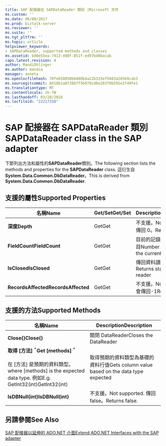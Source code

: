 ```yaml
---
title: SAP 配接器在 SAPDataReader 類別 |Microsoft 文件
ms.custom: ''
ms.date: 06/08/2017
ms.prod: biztalk-server
ms.reviewer: ''
ms.suite: ''
ms.tgt_pltfrm: ''
ms.topic: article
helpviewer_keywords:
- SAPDataReader, supported methods and classes
ms.assetid: bd0e55ea-7413-498f-851f-ed97bd8bacab
caps.latest.revision: 4
author: MandiOhlinger
ms.author: mandia
manager: anneta
ms.openlocfilehash: 70fe658058b6d00b4a22b333ef5683a285b9cab3
ms.sourcegitcommit: 8418b1a8f38b7f56979cd6e203f0b591e2f40fe1
ms.translationtype: MT
ms.contentlocale: zh-TW
ms.lasthandoff: 03/28/2018
ms.locfileid: "22217310"
---
```

# <a name="sapdatareader-class-in-the-sap-adapter"></a><span data-ttu-id="55cbd-102">SAP 配接器在 SAPDataReader 類別</span><span class="sxs-lookup"><span data-stu-id="55cbd-102">SAPDataReader class in the SAP adapter</span></span>
<span data-ttu-id="55cbd-103">下節列出方法和屬性的**SAPDataReader**類別。</span><span class="sxs-lookup"><span data-stu-id="55cbd-103">The following section lists the methods and properties for the **SAPDataReader** class.</span></span> <span data-ttu-id="55cbd-104">這衍生自**System.Data.Common.DbDataReader**。</span><span class="sxs-lookup"><span data-stu-id="55cbd-104">This is derived from **System.Data.Common.DbDataReader**.</span></span>  
  
## <a name="supported-properties"></a><span data-ttu-id="55cbd-105">支援的屬性</span><span class="sxs-lookup"><span data-stu-id="55cbd-105">Supported Properties</span></span>  
  
|<span data-ttu-id="55cbd-106">名稱</span><span class="sxs-lookup"><span data-stu-id="55cbd-106">Name</span></span>|<span data-ttu-id="55cbd-107">Get/Set</span><span class="sxs-lookup"><span data-stu-id="55cbd-107">Get/Set</span></span>|<span data-ttu-id="55cbd-108">Description</span><span class="sxs-lookup"><span data-stu-id="55cbd-108">Description</span></span>|  
|----------|--------------|-----------------|  
|<span data-ttu-id="55cbd-109">**深度**</span><span class="sxs-lookup"><span data-stu-id="55cbd-109">**Depth**</span></span>|<span data-ttu-id="55cbd-110">Get</span><span class="sxs-lookup"><span data-stu-id="55cbd-110">Get</span></span>|<span data-ttu-id="55cbd-111">不支援。</span><span class="sxs-lookup"><span data-stu-id="55cbd-111">Not supported.</span></span> <span data-ttu-id="55cbd-112">傳回 0。</span><span class="sxs-lookup"><span data-stu-id="55cbd-112">Returns 0.</span></span>|  
|<span data-ttu-id="55cbd-113">**FieldCount**</span><span class="sxs-lookup"><span data-stu-id="55cbd-113">**FieldCount**</span></span>|<span data-ttu-id="55cbd-114">Get</span><span class="sxs-lookup"><span data-stu-id="55cbd-114">Get</span></span>|<span data-ttu-id="55cbd-115">目前的記錄組中的欄位數目</span><span class="sxs-lookup"><span data-stu-id="55cbd-115">Number of fields in the current record set</span></span>|  
|<span data-ttu-id="55cbd-116">**IsClosed**</span><span class="sxs-lookup"><span data-stu-id="55cbd-116">**IsClosed**</span></span>|<span data-ttu-id="55cbd-117">Get</span><span class="sxs-lookup"><span data-stu-id="55cbd-117">Get</span></span>|<span data-ttu-id="55cbd-118">傳回資料讀取器的狀態</span><span class="sxs-lookup"><span data-stu-id="55cbd-118">Returns status of data reader</span></span>|  
|<span data-ttu-id="55cbd-119">**RecordsAffected**</span><span class="sxs-lookup"><span data-stu-id="55cbd-119">**RecordsAffected**</span></span>|<span data-ttu-id="55cbd-120">Get</span><span class="sxs-lookup"><span data-stu-id="55cbd-120">Get</span></span>|<span data-ttu-id="55cbd-121">不支援。</span><span class="sxs-lookup"><span data-stu-id="55cbd-121">Not supported.</span></span> <span data-ttu-id="55cbd-122">會傳回-1</span><span class="sxs-lookup"><span data-stu-id="55cbd-122">Returns -1</span></span>|  
  
## <a name="supported-methods"></a><span data-ttu-id="55cbd-123">支援的方法</span><span class="sxs-lookup"><span data-stu-id="55cbd-123">Supported Methods</span></span>  
  
|<span data-ttu-id="55cbd-124">名稱</span><span class="sxs-lookup"><span data-stu-id="55cbd-124">Name</span></span>|<span data-ttu-id="55cbd-125">Description</span><span class="sxs-lookup"><span data-stu-id="55cbd-125">Description</span></span>|  
|----------|-----------------|  
|<span data-ttu-id="55cbd-126">**Close()**</span><span class="sxs-lookup"><span data-stu-id="55cbd-126">**Close()**</span></span>|<span data-ttu-id="55cbd-127">關閉 DataReader</span><span class="sxs-lookup"><span data-stu-id="55cbd-127">Closes the DataReader</span></span>|  
|<span data-ttu-id="55cbd-128">**取得 [方法]** <sup>\*</sup></span><span class="sxs-lookup"><span data-stu-id="55cbd-128">**Get [methods]** <sup>\*</sup></span></span><br /><br /> <span data-ttu-id="55cbd-129">在 [方法] 是預期的資料類型。</span><span class="sxs-lookup"><span data-stu-id="55cbd-129">where [methods] is the expected data type.</span></span> <span data-ttu-id="55cbd-130">例如</span><span class="sxs-lookup"><span data-stu-id="55cbd-130">E.g.</span></span> <span data-ttu-id="55cbd-131">GetInt32(int)</span><span class="sxs-lookup"><span data-stu-id="55cbd-131">GetInt32(int)</span></span>|<span data-ttu-id="55cbd-132">取得預期的資料類型為基礎的資料行值</span><span class="sxs-lookup"><span data-stu-id="55cbd-132">Gets column value based on the data type expected</span></span>|  
|<span data-ttu-id="55cbd-133">**IsDBNull(int)**</span><span class="sxs-lookup"><span data-stu-id="55cbd-133">**IsDBNull(int)**</span></span>|<span data-ttu-id="55cbd-134">不支援。</span><span class="sxs-lookup"><span data-stu-id="55cbd-134">Not supported.</span></span> <span data-ttu-id="55cbd-135">傳回 false。</span><span class="sxs-lookup"><span data-stu-id="55cbd-135">Returns false.</span></span>|  
  
## <a name="see-also"></a><span data-ttu-id="55cbd-136">另請參閱</span><span class="sxs-lookup"><span data-stu-id="55cbd-136">See Also</span></span>  
 [<span data-ttu-id="55cbd-137">SAP 配接器以延伸的 ADO.NET 介面</span><span class="sxs-lookup"><span data-stu-id="55cbd-137">Extend ADO.NET Interfaces with the SAP adapter</span></span>](../../adapters-and-accelerators/adapter-sap/extend-ado-net-interfaces-with-the-sap-adapter.md)